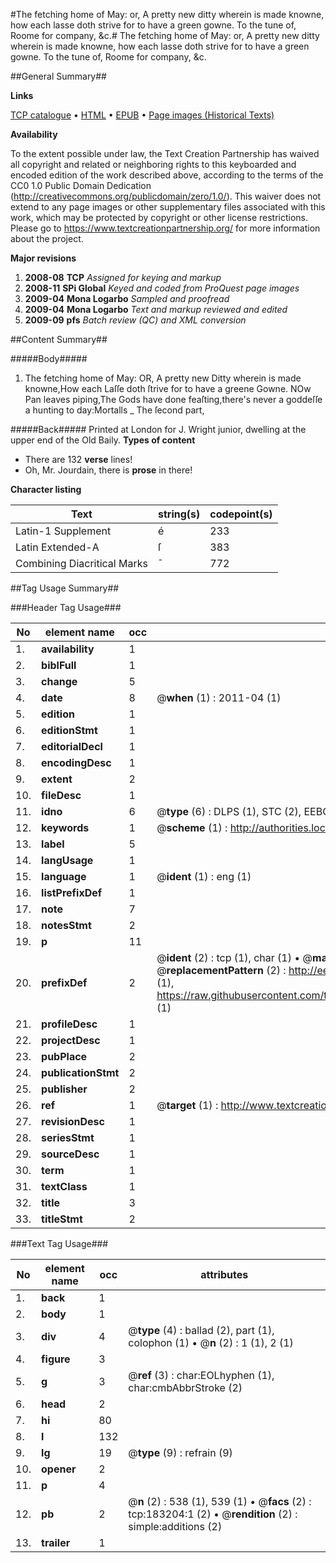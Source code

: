 #The fetching home of May: or, A pretty new ditty wherein is made knowne, how each lasse doth strive for to have a green gowne. To the tune of, Roome for company, &c.#
The fetching home of May: or, A pretty new ditty wherein is made knowne, how each lasse doth strive for to have a green gowne. To the tune of, Roome for company, &c.

##General Summary##

**Links**

[TCP catalogue](http://www.ota.ox.ac.uk/tcp/)  • 
[HTML](http://tei.it.ox.ac.uk/tcp/Texts-HTML/free/B00/B00423.html)  • 
[EPUB](http://tei.it.ox.ac.uk/tcp/Texts-EPUB/free/B00/B00423.epub) • 
[Page images (Historical Texts)](https://historicaltexts.jisc.ac.uk/eebo-99891755e)

**Availability**

To the extent possible under law, the Text Creation Partnership has waived all copyright and related or neighboring rights to this keyboarded and encoded edition of the work described above, according to the terms of the CC0 1.0 Public Domain Dedication (http://creativecommons.org/publicdomain/zero/1.0/). This waiver does not extend to any page images or other supplementary files associated with this work, which may be protected by copyright or other license restrictions. Please go to https://www.textcreationpartnership.org/ for more information about the project.

**Major revisions**

1. __2008-08__ __TCP__ *Assigned for keying and markup*
1. __2008-11__ __SPi Global__ *Keyed and coded from ProQuest page images*
1. __2009-04__ __Mona Logarbo__ *Sampled and proofread*
1. __2009-04__ __Mona Logarbo__ *Text and markup reviewed and edited*
1. __2009-09__ __pfs__ *Batch review (QC) and XML conversion*

##Content Summary##

#####Body#####

1. The fetching home of May: OR,
A pretty new Ditty wherein is made knowne,How each Laſſe doth ſtrive for to have a greene Gowne.
NOw Pan leaves piping,The Gods have done feaſting,there's never a goddeſſe a hunting to day:Mortalls
    _ The ſecond part,

#####Back#####
Printed at London for J. Wright junior, dwelling at the upper end of the Old Baily.
**Types of content**

  * There are 132 **verse** lines!
  * Oh, Mr. Jourdain, there is **prose** in there!

**Character listing**


|Text|string(s)|codepoint(s)|
|---|---|---|
|Latin-1 Supplement|é|233|
|Latin Extended-A|ſ|383|
|Combining             Diacritical Marks|̄|772|

##Tag Usage Summary##

###Header Tag Usage###

|No|element name|occ|attributes|
|---|---|---|---|
|1.|__availability__|1||
|2.|__biblFull__|1||
|3.|__change__|5||
|4.|__date__|8| @__when__ (1) : 2011-04 (1)|
|5.|__edition__|1||
|6.|__editionStmt__|1||
|7.|__editorialDecl__|1||
|8.|__encodingDesc__|1||
|9.|__extent__|2||
|10.|__fileDesc__|1||
|11.|__idno__|6| @__type__ (6) : DLPS (1), STC (2), EEBO-CITATION (1), PROQUEST (1), VID (1)|
|12.|__keywords__|1| @__scheme__ (1) : http://authorities.loc.gov/ (1)|
|13.|__label__|5||
|14.|__langUsage__|1||
|15.|__language__|1| @__ident__ (1) : eng (1)|
|16.|__listPrefixDef__|1||
|17.|__note__|7||
|18.|__notesStmt__|2||
|19.|__p__|11||
|20.|__prefixDef__|2| @__ident__ (2) : tcp (1), char (1)  •  @__matchPattern__ (2) : ([0-9\-]+):([0-9IVX]+) (1), (.+) (1)  •  @__replacementPattern__ (2) : http://eebo.chadwyck.com/downloadtiff?vid=$1&page=$2 (1), https://raw.githubusercontent.com/textcreationpartnership/Texts/master/tcpchars.xml#$1 (1)|
|21.|__profileDesc__|1||
|22.|__projectDesc__|1||
|23.|__pubPlace__|2||
|24.|__publicationStmt__|2||
|25.|__publisher__|2||
|26.|__ref__|1| @__target__ (1) : http://www.textcreationpartnership.org/docs/. (1)|
|27.|__revisionDesc__|1||
|28.|__seriesStmt__|1||
|29.|__sourceDesc__|1||
|30.|__term__|1||
|31.|__textClass__|1||
|32.|__title__|3||
|33.|__titleStmt__|2||


###Text Tag Usage###

|No|element name|occ|attributes|
|---|---|---|---|
|1.|__back__|1||
|2.|__body__|1||
|3.|__div__|4| @__type__ (4) : ballad (2), part (1), colophon (1)  •  @__n__ (2) : 1 (1), 2 (1)|
|4.|__figure__|3||
|5.|__g__|3| @__ref__ (3) : char:EOLhyphen (1), char:cmbAbbrStroke (2)|
|6.|__head__|2||
|7.|__hi__|80||
|8.|__l__|132||
|9.|__lg__|19| @__type__ (9) : refrain (9)|
|10.|__opener__|2||
|11.|__p__|4||
|12.|__pb__|2| @__n__ (2) : 538 (1), 539 (1)  •  @__facs__ (2) : tcp:183204:1 (2)  •  @__rendition__ (2) : simple:additions (2)|
|13.|__trailer__|1||
